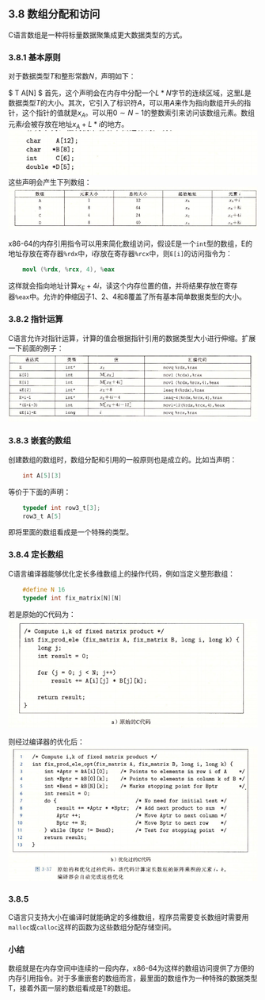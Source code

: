 ## 3.8 数组分配和访问
C语言数组是一种将标量数据聚集成更大数据类型的方式。

### 3.8.1 基本原则
对于数据类型$T$和整形常数$N$，声明如下：

$
T A[N]
$
首先，这个声明会在内存中分配一个$L * N$字节的连续区域，这里$L$是数据类型$T$的大小。其次，它引入了标识符$A$，可以用$A$来作为指向数组开头的指针，这个指针的值就是$x_A$。可以用$0 \sim N-1$的整数索引来访问该数组元素。数组元素$i$会被存放在地址$x_A + L * i$的地方。
![](pic/3.8%20数组分配和访问/数组c.png)
这些声明会产生下列数组：
![](pic/3.8%20数组分配和访问/数组表格.png)

x86-64的内存引用指令可以用来简化数组访问，假设E是一个`int`型的数组，E的地址存放在寄存器`%rdx`中，i存放在寄存器`%rcx`中，则`E[i]`的访问指令为：
```S
    movl (%rdx, %rcx, 4), %eax
```
这样就会指向地址计算$x_E + 4i$，读这个内存位置的值，并将结果存放在寄存器`%eax`中。允许的伸缩因子1、2、4和8覆盖了所有基本简单数据类型的大小。

### 3.8.2 指针运算
C语言允许对指针运算，计算的值会根据指针引用的数据类型大小进行伸缩。扩展一下前面的例子：
![](pic/3.8%20数组分配和访问/指针运算.png)

### 3.8.3 嵌套的数组
创建数组的数组时，数组分配和引用的一般原则也是成立的。比如当声明：
```c
    int A[5][3]
```
等价于下面的声明：
```c
    typedef int row3_t[3];
    row3_t A[5]
```
即将里面的数组看成是一个特殊的类型。

### 3.8.4 定长数组
C语言编译器能够优化定长多维数组上的操作代码，例如当定义整形数组：
```c
    #define N 16
    typedef int fix_matrix[N][N]
```
若是原始的C代码为：
![](pic/3.8%20数组分配和访问/原始C代码.png)

则经过编译器的优化后：
![](pic/3.8%20数组分配和访问/优化C代码.png)

### 3.8.5
C语言只支持大小在编译时就能确定的多维数组，程序员需要变长数组时需要用`malloc`或`calloc`这样的函数为这些数组分配存储空间。

### 小结
数组就是在内存空间中连续的一段内存，x86-64为这样的数组访问提供了方便的内存引用指令。对于多重嵌套的数组而言，最里面的数组作为一种特殊的数据类型T，接着外面一层的数组看成是T的数组。